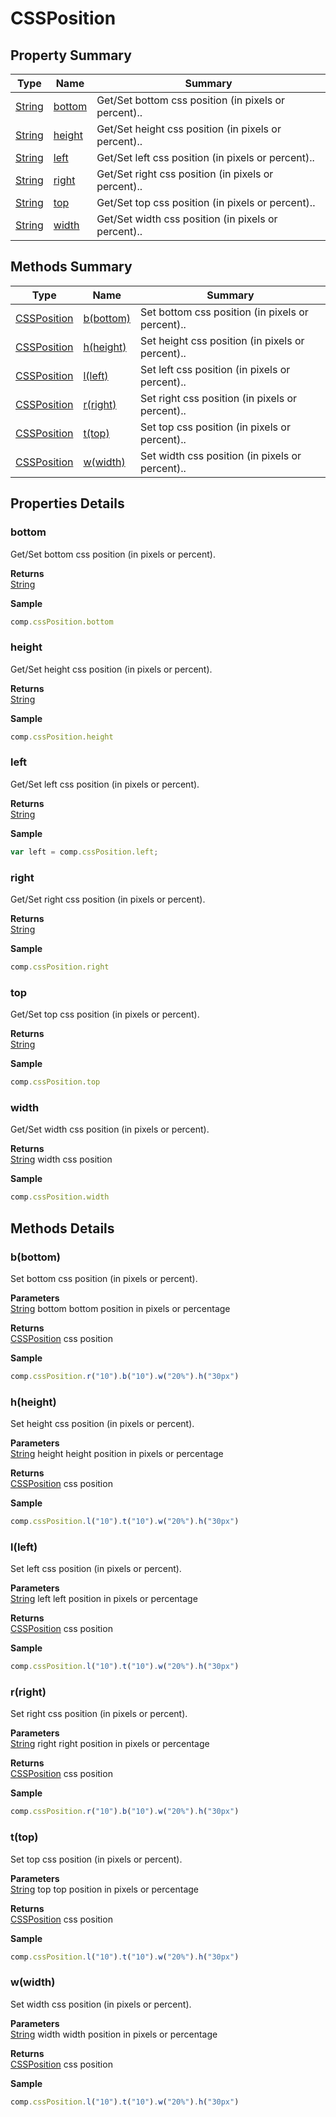 # CSSPosition

## Property Summary

| Type                          | Name                            | Summary                                              |
| ----------------------------- | ------------------------------- | ---------------------------------------------------- |
| [String](../js-lib/string.md) | [bottom](cssposition.md#bottom) | Get/Set bottom css position (in pixels or percent).. |
| [String](../js-lib/string.md) | [height](cssposition.md#height) | Get/Set height css position (in pixels or percent).. |
| [String](../js-lib/string.md) | [left](cssposition.md#left)     | Get/Set left css position (in pixels or percent)..   |
| [String](../js-lib/string.md) | [right](cssposition.md#right)   | Get/Set right css position (in pixels or percent)..  |
| [String](../js-lib/string.md) | [top](cssposition.md#top)       | Get/Set top css position (in pixels or percent)..    |
| [String](../js-lib/string.md) | [width](cssposition.md#width)   | Get/Set width css position (in pixels or percent)..  |

## Methods Summary

| Type                          | Name                                 | Summary                                          |
| ----------------------------- | ------------------------------------ | ------------------------------------------------ |
| [CSSPosition](cssposition.md) | [b(bottom)](cssposition.md#b-bottom) | Set bottom css position (in pixels or percent).. |
| [CSSPosition](cssposition.md) | [h(height)](cssposition.md#h-height) | Set height css position (in pixels or percent).. |
| [CSSPosition](cssposition.md) | [l(left)](cssposition.md#l-left)     | Set left css position (in pixels or percent)..   |
| [CSSPosition](cssposition.md) | [r(right)](cssposition.md#r-right)   | Set right css position (in pixels or percent)..  |
| [CSSPosition](cssposition.md) | [t(top)](cssposition.md#t-top)       | Set top css position (in pixels or percent)..    |
| [CSSPosition](cssposition.md) | [w(width)](cssposition.md#w-width)   | Set width css position (in pixels or percent)..  |

## Properties Details

### bottom

Get/Set bottom css position (in pixels or percent).

**Returns**\
[String](../js-lib/string.md)

**Sample**

```javascript
comp.cssPosition.bottom
```

### height

Get/Set height css position (in pixels or percent).

**Returns**\
[String](../js-lib/string.md)

**Sample**

```javascript
comp.cssPosition.height
```

### left

Get/Set left css position (in pixels or percent).

**Returns**\
[String](../js-lib/string.md)

**Sample**

```javascript
var left = comp.cssPosition.left;
```

### right

Get/Set right css position (in pixels or percent).

**Returns**\
[String](../js-lib/string.md)

**Sample**

```javascript
comp.cssPosition.right
```

### top

Get/Set top css position (in pixels or percent).

**Returns**\
[String](../js-lib/string.md)

**Sample**

```javascript
comp.cssPosition.top
```

### width

Get/Set width css position (in pixels or percent).

**Returns**\
[String](../js-lib/string.md) width css position

**Sample**

```javascript
comp.cssPosition.width
```

## Methods Details

### b(bottom)

Set bottom css position (in pixels or percent).

**Parameters**\
[String](../js-lib/string.md) bottom bottom position in pixels or percentage

**Returns**\
[CSSPosition](cssposition.md) css position

**Sample**

```javascript
comp.cssPosition.r("10").b("10").w("20%").h("30px")
```

### h(height)

Set height css position (in pixels or percent).

**Parameters**\
[String](../js-lib/string.md) height height position in pixels or percentage

**Returns**\
[CSSPosition](cssposition.md) css position

**Sample**

```javascript
comp.cssPosition.l("10").t("10").w("20%").h("30px")
```

### l(left)

Set left css position (in pixels or percent).

**Parameters**\
[String](../js-lib/string.md) left left position in pixels or percentage

**Returns**\
[CSSPosition](cssposition.md) css position

**Sample**

```javascript
comp.cssPosition.l("10").t("10").w("20%").h("30px")
```

### r(right)

Set right css position (in pixels or percent).

**Parameters**\
[String](../js-lib/string.md) right right position in pixels or percentage

**Returns**\
[CSSPosition](cssposition.md) css position

**Sample**

```javascript
comp.cssPosition.r("10").b("10").w("20%").h("30px")
```

### t(top)

Set top css position (in pixels or percent).

**Parameters**\
[String](../js-lib/string.md) top top position in pixels or percentage

**Returns**\
[CSSPosition](cssposition.md) css position

**Sample**

```javascript
comp.cssPosition.l("10").t("10").w("20%").h("30px")
```

### w(width)

Set width css position (in pixels or percent).

**Parameters**\
[String](../js-lib/string.md) width width position in pixels or percentage

**Returns**\
[CSSPosition](cssposition.md) css position

**Sample**

```javascript
comp.cssPosition.l("10").t("10").w("20%").h("30px")
```
